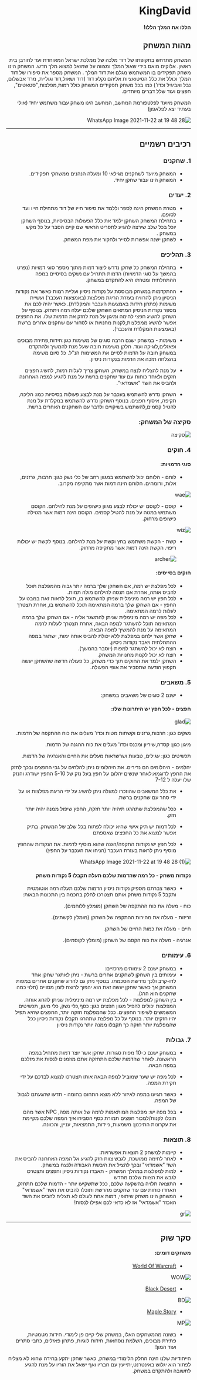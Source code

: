 <div dir='rtl' lang='he'>

# KingDavid

**הללו את המלך הללו!**

## מהות המשחק

  המשחק מתרחש בתקופתו של דוד מלכה של ממלכת ישראל המאוחדת ועד לחורבן בית ראשון. אלוקים מואס בידי שאול המלך ומצווה על שמואל למצוא מלך חדש. המשחק הינו משחק תפקידים בו המשתמש מגלם את דוד המלך .
  המשחק מספר את סיפורו של דוד המלך וכולל את כלל הסיטואציות אליהם נקלע דוד (דוד ושאול,דוד וגוליית, מרד אבשלום, נבל ואביגיל וכדו')
  כמו בכל משחק תפקידים המשחק כולל רמות,מפלצות,"סטאטים", חפצים ועוד שלל דברים מיוחדים.

המשחק מיועד לפלטפורמת המחשב, המחשב הינו משחק עבור משתמש יחיד (אולי בעתיד יצא לפלאפון)


![WhatsApp Image 2021-11-22 at 19 48 28](https://user-images.githubusercontent.com/63556870/142910808-9f23aa50-5e86-4dad-a9f3-51f302287158.jpeg)

---


## רכיבים רשמיים

### 1. שחקנים

* המשחק מיועד לשחקנים מגילאי 10 ומעלה הנהנים ממשחקי תפקידים.
* המשחק הינו עבור שחקן יחיד.

### 2. יעדים

* מטרת המשחק הינה לספר וללמד את סיפור חייו של דוד מתחילת חייו ועד לסופם.
* בתחילת המשחק השחקן ילמד את כלל הפעולות הבסיסיות, בנוסף השחקן יוכל בכל שלב שירצה להגיע לתפריט הראשי שם קיים הסבר על כל מקש במשחק .
* לשחקן ישנה אפשרות לסייר ולחקור את מפת המשחק.

### 3. תהליכים

* בתחילת המשחק כל שחקן נדרש ליצור דמות מתוך מספר סוגי דמויות (נפרט בהמשך על סוגי הדמויות) הדמות תתחיל עם נשקים בסיסיים במפה ההתחלתית ומטרתו היא להתקדם במשחק.
* ההתקדמות במשחק מבוססת על נקודות ניסיון ועליית רמות כאשר את נקודות הניסיון ניתן להרוויח בעזרת הריגת מפלצות (באמצעות העכבר) ועשיית משימות (פתרון חידות באמצעות העכבר והמקלדת). כאשר יהיה לכם את מספר נקודות הניסיון המתאים השחקן שלכם יעלה רמה ויתחזק.
  בנוסף על השחקן להשיג חפצי לחימה ומיגון על מנת לחזק את הדמות שלו. את החפצים אפשר להשיג ממפלצות,לקנות מחנויות או לסחור עם שחקנים אחרים ברשת (באמצעות המקלדת והעכבר).
* משימות - במשחק ישנם הרבה סוגים של משימות כגון:חידות,פתירת מבוכים ופאזלים,לוגיקה ועוד. חלקן משימות חובה שעל מנת להמשיך ולהתקדם במשחק חובה על הדמות לסיים את המשימות הנ"ל. כל סיום משימה בהצלחה תזכה את הדמות בנקודות ניסיון.
* על מנת להצליח לנצח במשחק, השחקן צריך לעלות רמות, להשיג חפצים חזקים ולאחד כוחות עם עוד שחקנים ברשת על מנת להגיע למפה האחרונה ולהביס את השד "אשמדאי".



*  השחקן נדרש להשתמש בעכבר על מנת לבצע פעולות בסיסיות כמו: הליכה, תקיפה, איסוף חפצים.
   בנוסף השחקן נדרש להשתמש במקלדת על מנת להטיל קסמים,להשתמש בשיקויים ולדבר עם השחקנים האחרים ברשת.
  
  
### סקיצה של המשחק:

![סקיצה](https://user-images.githubusercontent.com/20986238/138872582-b1c5259c-3949-4ded-a5c5-7844fa993192.png)



### 4. חוקים

####  סוגי הדמויות:
* לוחם - הלוחם יכול להשתמש במגוון רחב של כלי נשק כגון: חרבות, גרזנים, אלות, ורומחים.
  הלוחם הינה דמות אשר מתקיפה מקרוב.


![wae](https://user-images.githubusercontent.com/20986238/138347990-6990f7ba-47c0-4a81-843a-9ca8dce40454.png)



* קוסם - לקוסם יש יכולת לבצע מגוון כישופים על מנת להילחם. הקוסם משתמש במטה על מנת להטיל קסמים.
  הקוסם הינה דמות אשר מטילה כישופים מרחוק.


![wiz](https://user-images.githubusercontent.com/20986238/138347956-530db798-82a7-4374-9261-28918d7459fb.png)



* קשת - הקשת משתמש בחץ וקשת על מנת להילחם. בנוסף לקשת יש יכולות ריפוי.
  הקשת הינה דמות אשר מתקיפה מרחוק.

  ![archer](https://user-images.githubusercontent.com/20986238/138348791-b5d06371-1c09-47da-bb2a-2fadfda854f4.jpg)


#### חוקים בסייסים:
* לכל מפלצת יש רמה, אם השחקן שלך ברמה יותר גבוה מהמפלצת תוכל להביס אותה, אחרת אם תנסה להילחם מולה תמות.
* לכל חפץ יש רמה מינימלית שניתן להשתמש בו, תוכל לראות זאת במבט על החפץ - אם השחקן שלך ברמה המתאימה תוכל להשתמש בו, אחרת תצטרך לעלות לרמה המתאימה.
* לכל מפה יש רמה מינימלית שניתן להתשגר אליה - אם השחקן שלך ברמה המתאימה תוכל להשתגר למפה הבאה, אחרת תצטרך לעלות לרמה המתאימה על מנת להמשיך למפה הבאה.
* שחקן אשר ילחם במפלצת ללא יכולת להביס אותה ימות, ישתגר במפה ההתחלתית ויאבד נקודות ניסיון.
* רוצח לא יכול להשתגר למפות (יוסבר בהמשך).
* רוצח לא יכול לקנות מחנויות המשחק.
* השחקן ילמד את החוקים תוך כדי משחק, כל פעולה חדשה שהשחקן יעשה תקפוץ הודעה שתסביר את אופי הפעולה.


### 5. משאבים

* ישנם 2 סוגים של משאבים במשחק:

#### חפצים - לכל חפץ יש היתרונות שלו:

![glad](https://user-images.githubusercontent.com/20986238/138592336-eb1a9d1b-0a01-47d3-acaf-5b7c0a80b409.png)


נשקים כגון: חרבות,גרזנים וקשתות מטות וכדו' מעלים את כוח ההתקפה של הדמות.

מיגון כגון: קסדה,שיריון ומכנס וכדו' מעלים את כוח ההגנה של הדמות.

תכשיטים כגון: עגילים, טבעות ושרשראות מעלים את החיים והאנרגיה של הדמות.

יהלמים - היהלומים הם נדירים. את היהלומים ניתן להלחים על גבי החפצים ובכך לחזק את החפץ לדוגמא:לאחר שנשים יהלום על חפץ בעל נזק של 5-10 החפץ ישודרג והנזק שלו יעלה ל 7-12



* את כלל המשאבים שהוזכרו למעלה ניתן להשיג על ידי הריגת מפלצות או על ידי סחר עם שחקנים ברשת.
* ככל שהמפלצת שתהרגו תיהיה יותר חזקה, החפץ שיפול ממנה יהיה יותר חזק.
  
* לכל דמות יש תיק אישי שהיא יכולה לפתוח בכל שלב של המשחק. בתיק אפשר למצוא את כל החפצים שאספתם
* לכל חפץ יש נקודות התקפה/הגנה שהוא מוסיף לדמות. את הנקודות שהחפץ מוסיף ניתן לראות בעזרת העכבר (הניחו את העכבר על החפץ)
  
![WhatsApp Image 2021-11-22 at 19 48 28 (1)](https://user-images.githubusercontent.com/63556870/142911146-f8bd63a8-a7c1-4619-9d2a-dad21bb63d01.jpeg)
  
  
#### נקודות משחק - כל רמה שהדמות שלכם תעלה תקבלו 5 נקודות משחק
* כאשר צברתם מספיק נקודות ניסיון הדמות שלכם תעלה רמה אוטומטית ותקבל 5 נקודות משחק אותם תצטרכו לחלק בחכמה בין התכונות הבאות:

כוח - מעלה את כוח ההתקפה של השחקן (מומלץ ללוחמים).

זריזות - מעלה את מהירות ההתקפה של השחקן (מומלץ לקשתים).

חיים - מעלה את כמות החיים של השחקן.

אנרגיה - מעלה את כוח הקסם של השחקן (מומלץ לקוסמים).

### 6. עימותים


* במשחק ישנם 2 עימותים מרכזיים:
* עימותים בין השחקן לשחקנים אחרים ברשת - ניתן לאתגר שחקן אחד לדו-קרב ולכך נדרשת הסכמתו. בנוסף ניתן גם להרוג שחקנים אחרים במפות המשחק אך כאשר שחקן יעשה זאת הוא יהפוך לרוצח לזמן מסויים (תלוי כמה שחקנים הוא הרג).
* בין השחקן למפלצות - לכל מפלצת יש רמה מינימלית שניתן להרוג אותה. המפלצות יכולים להפיל מגוון חפצים כגון: כסף,כלי נשק, כלי מיגון, תכשיטים המשמשים לשיפור החפצים. ככל שהמפלצת חזקה יותר, החפצים שהיא תפיל יהיו חזקים יותר. בנוסף על כל מפלצת שתהרגו תקבלו נקודות ניסיון ככל שהמפלצת יותר חזקה כך תקבלו ממנה יותר נקודות ניסיון


### 7. גבולות

* במשחק ישנם כ-10 מפות סגורות. שחקן אשר יוצר דמות מתחיל במפה הראשונה. לאחר שהדמות שלכם התחזקה אתם מוזמנים לנסות את מזלכם במפה הבאה.

* לכל מפה יש שער שמוביל למפה הבאה אותו תצטרכו למצוא לבדכם על ידי חקירת המפה.

* כאשר תגיעו במפה לאיזור ללא מוצא התחום בחומה - תדעו שהגעתם לגבול של המפה.

* בכל מפה יש: מפלצות המותאמות לרמה של אותה מפה, NPC אשר מהם תוכלו לקנות/למכור חפצים תמורת כסף
  הסבירו איך המפה שלכם מקיימת את עקרונות התיכנון: משמעות, ניידות, התמצאות, עניין, והכוונה.


### 8. תוצאות

* קיימות למשחק 2 תוצאות אפשרויות:
* לאחר לחימה ממושכת, לגבש צוות חזק להגיע אל המפה האחרונה להביס את השד "אשמדאי" ובכך להציל את היבשת האבודה ולנצח במשחק.
* למות למפלצות במהלך המשחק - תאבדו נקודות ניסיון וחפצים ותצטרכו לגבש את הצוות שלכם מחדש
* התוצאה תלויה בהשקעה שלכם, ככל שתשקיעו יותר - הדמות שלכם תתחזק, תאחדו כוחות עם עוד שחקנים מהרשת ותוכלו להביס את השד "אשמדאי"
* המשחק הינו משחק שיתופי, דמות אחת לעולם לא תצליח להביס את השד האכזר "אשמדאי" אז לא כדאי לכם אפילו לנסות!

![gr](https://user-images.githubusercontent.com/20986238/138592440-bbed59ea-d3d5-47f2-b7b7-a6174bc31db9.png)


---

## סקר שוק

#### משחקים דומים:

* [World Of Warcraft](https://worldofwarcraft.com/en-us/)


![WOW](https://user-images.githubusercontent.com/20986238/138870772-a68ccdc9-3fb6-4074-957e-a7020c2d47f3.png)


* [Black Desert](https://www.naeu.playblackdesert.com/en-US/Main/Index)


![BD](https://user-images.githubusercontent.com/20986238/138346992-f0995cad-d48b-4d9b-980b-edd63fbd4d36.png)

* [Maple Story](https://maplestory.nexon.net/)


![MP](https://user-images.githubusercontent.com/20986238/138346985-9742030f-363e-4690-bae0-40db5089fc34.png)



* בשונה מהמשחקים האלו, במשחק שלי קיים פן לימודי. חידות מטמטיות, פתירת מבוכים, השלמת נוסחאות, חידות לוגיות, פתרון פאזלים, כתבי סתרים ועוד המון!

הייחודיות שלנו הינה החלק הלימודי במשחק, כאשר שחקן יתקע בחידה שהוא לא מצליח לפתור הוא יגלוש באינטרנט,יתייעץ עם חבריו ואף ישאל את הוריו על מנת להגיע לתשובה ולהתקדם במשחק.



</div>
